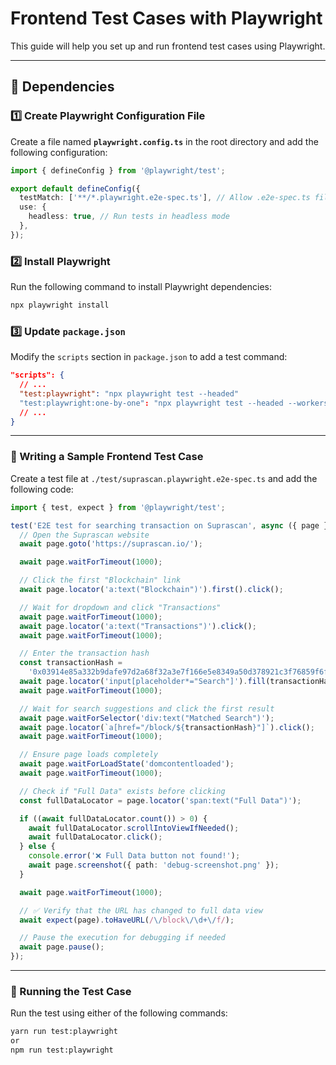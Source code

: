 # Frontend Test Cases with Playwright

This guide will help you set up and run frontend test cases using Playwright.

---

## 📌 Dependencies

### 1️⃣ Create Playwright Configuration File

Create a file named **`playwright.config.ts`** in the root directory and add the following configuration:

```ts
import { defineConfig } from '@playwright/test';

export default defineConfig({
  testMatch: ['**/*.playwright.e2e-spec.ts'], // Allow .e2e-spec.ts files
  use: {
    headless: true, // Run tests in headless mode
  },
});
```

### 2️⃣ Install Playwright

Run the following command to install Playwright dependencies:

```sh
npx playwright install
```

### 3️⃣ Update `package.json`

Modify the `scripts` section in `package.json` to add a test command:

```json
"scripts": {
  // ...
  "test:playwright": "npx playwright test --headed"
  "test:playwright:one-by-one": "npx playwright test --headed --workers=1"
  // ...
}
```

---

### 📝 Writing a Sample Frontend Test Case

Create a test file at `./test/suprascan.playwright.e2e-spec.ts` and add the following code:

```ts
import { test, expect } from '@playwright/test';

test('E2E test for searching transaction on Suprascan', async ({ page }) => {
  // Open the Suprascan website
  await page.goto('https://suprascan.io/');

  await page.waitForTimeout(1000);

  // Click the first "Blockchain" link
  await page.locator('a:text("Blockchain")').first().click();

  // Wait for dropdown and click "Transactions"
  await page.waitForTimeout(1000);
  await page.locator('a:text("Transactions")').click();
  await page.waitForTimeout(1000);

  // Enter the transaction hash
  const transactionHash =
    '0x03914e85a332b9dafe97d2a68f32a3e7f166e5e8349a50d378921c3f76859f6f';
  await page.locator('input[placeholder*="Search"]').fill(transactionHash);
  await page.waitForTimeout(1000);

  // Wait for search suggestions and click the first result
  await page.waitForSelector('div:text("Matched Search")');
  await page.locator(`a[href="/block/${transactionHash}"]`).click();
  await page.waitForTimeout(1000);

  // Ensure page loads completely
  await page.waitForLoadState('domcontentloaded');
  await page.waitForTimeout(1000);

  // Check if "Full Data" exists before clicking
  const fullDataLocator = page.locator('span:text("Full Data")');

  if ((await fullDataLocator.count()) > 0) {
    await fullDataLocator.scrollIntoViewIfNeeded();
    await fullDataLocator.click();
  } else {
    console.error('❌ Full Data button not found!');
    await page.screenshot({ path: 'debug-screenshot.png' });
  }

  await page.waitForTimeout(1000);

  // ✅ Verify that the URL has changed to full data view
  await expect(page).toHaveURL(/\/block\/\d+\/f/);

  // Pause the execution for debugging if needed
  await page.pause();
});
```

---

### 🚀 Running the Test Case

Run the test using either of the following commands:

```sh
yarn run test:playwright
or
npm run test:playwright
```
